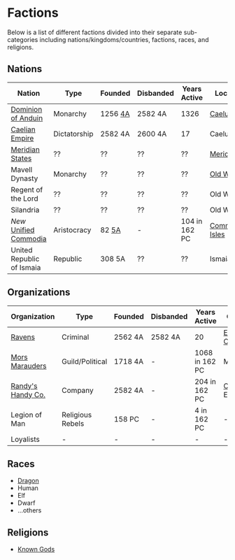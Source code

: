 # Factions

Below is a list of different factions divided into their separate sub-categories including nations/kingdoms/countries, factions, races, and religions.

## Nations

| Nation | Type | Founded | Disbanded | Years Active | Location |
| - | - | - | - | - | - |
| [Dominion of Anduin](Nations/dominion_of_anduin.md) | Monarchy |1256 [4A](../Events/timeline.md#4th---age-of-the-ancients) | 2582 4A | 1326 | [Caelus](../Locations/Land/caelus.md) |
| [Caelian Empire](Nations/caelian_empire.md) | Dictatorship | 2582 4A | 2600 4A | 17 | Caelus |
| [Meridian States](Nations/meridian_states.md) | ?? | ?? | ?? | ?? | [Meridia](../Locations/Land/meridia.md) |
| Mavell Dynasty | Monarchy | ?? | ?? | ?? | [Old World](../Locations/Land/old_world.md) |
| Regent of the Lord | ?? | ?? | ?? | ?? | Old World |
| Silandria | ?? | ?? | ?? | ?? | Old World |
| *New* [Unified Commodia](Nations/unified_commodia.md) | Aristocracy | 82 [5A](../Events/timeline.md#5th---age-of-the-kings) | - | 104 in 162 PC | [Commodian Isles](../Locations/Land/commodian_isles.md) |
| United Republic of Ismaia | Republic | 308 5A | ?? | ?? | Ismaia |

## Organizations

| Organization | Type | Founded | Disbanded | Years Active | Origin | Membership |
| - | - | - | - | - | - | - |
| [Ravens](Organizations/ravens.md) | Criminal | 2562 4A | 2582 4A | 20 |[Ebrihan, Caelus](../Locations/Land/caelus.md#ebrihan) | 2000 in 2582 4A |
| [Mors Marauders](Organizations/mors_marauders.md) | Guild/Political | 1718 4A | - | 1068 in 162 PC | Meridia | 8,000-15,000 in 162 PC |
| [Randy's Handy Co.](Organizations/randys_co.md) | Company | 2582 4A | - | 204 in 162 PC | [Orham](../Locations/Towns/orham.md), Ebrihan | ?? |
| Legion of Man | Religious Rebels | 158 PC | - | 4 in 162 PC | - | - |
| Loyalists | - | - | - | - | - | - |

## Races

- [Dragon](Races/dragon.md)
- Human
- Elf
- Dwarf
- ...others

## Religions

- [Known Gods](Religions/gods.md)
